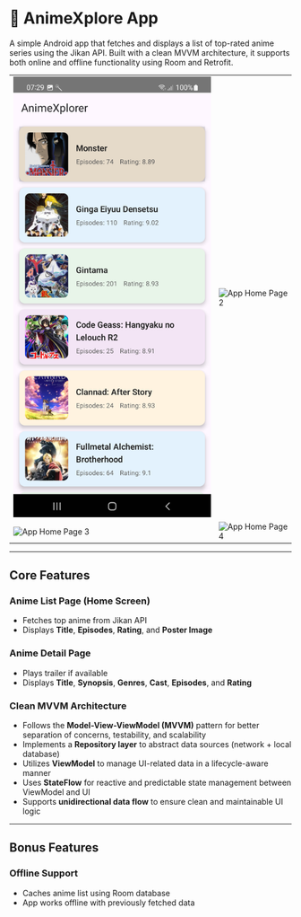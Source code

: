 # 📱 AnimeXplore App

A simple Android app that fetches and displays a list of top-rated anime series using the Jikan API. Built with a clean MVVM architecture, it supports both online and offline functionality using Room and Retrofit.

<table>
  <tr>
    <td><img src="https://raw.githubusercontent.com/SushantRathore/AnimeXplore/ae82084ea93994a8501ce9be373da1b7dff566bc/HomePage1.png" alt="App Home Page 1" width="400" /></td>
    <td><img src="https://github.com/user-attachments/assets/365109f0-0772-4517-baf1-730d3d244149" alt="App Home Page 2" width="400" /></td>
  </tr>
  <tr>
    <td><img src="https://github.com/user-attachments/assets/2211e596-45b4-43a3-a35e-f0f776890bec" alt="App Home Page 3" width="400" /></td>
    <td><img src="https://github.com/user-attachments/assets/c49f2809-a57a-4a90-9350-ff07cbdd4747" alt="App Home Page 4" width="400" /></td>
  </tr>
</table>





---

## Core Features

###  Anime List Page (Home Screen)

- Fetches top anime from Jikan API  
- Displays **Title**, **Episodes**, **Rating**, and **Poster Image**

###  Anime Detail Page

- Plays trailer if available  
- Displays **Title**, **Synopsis**, **Genres**, **Cast**, **Episodes**, and **Rating**

### Clean MVVM Architecture

- Follows the **Model-View-ViewModel (MVVM)** pattern for better separation of concerns, testability, and scalability  
- Implements a **Repository layer** to abstract data sources (network + local database)  
- Utilizes **ViewModel** to manage UI-related data in a lifecycle-aware manner  
- Uses **StateFlow** for reactive and predictable state management between ViewModel and UI  
- Supports **unidirectional data flow** to ensure clean and maintainable UI logic


---

## Bonus Features

###  Offline Support

- Caches anime list using Room database  
- App works offline with previously fetched data



